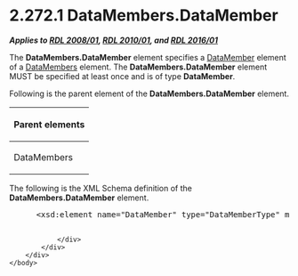 <html dir="LTR" xmlns:mshelp="http://msdn.microsoft.com/mshelp" xmlns:ddue="http://ddue.schemas.microsoft.com/authoring/2003/5" xmlns:xlink="http://www.w3.org/1999/xlink" xmlns:tool="http://www.microsoft.com/tooltip">
    <head>
        <meta http-equiv="Content-Type" content="text/html; CHARSET=utf-8"></meta>
        <meta name="save" content="history"></meta>
        <title>2.272.1 DataMembers.DataMember</title>
        <xml>
            <mshelp:toctitle title="2.272.1 DataMembers.DataMember"></mshelp:toctitle>
            <mshelp:rltitle title="[MS-RDL]: DataMembers.DataMember"></mshelp:rltitle>
            <mshelp:keyword index="A" term="de35adeb-1f8d-4910-be01-52c34114ef8b"></mshelp:keyword>
            <mshelp:attr name="DCSext.ContentType" value="open specification"></mshelp:attr>
            <mshelp:attr name="AssetID" value="de35adeb-1f8d-4910-be01-52c34114ef8b"></mshelp:attr>
            <mshelp:attr name="TopicType" value="kbRef"></mshelp:attr>
            <mshelp:attr name="DCSext.Title" value="[MS-RDL]: DataMembers.DataMember" />
        </xml>
    </head>
    <body>
        <div id="header">
            <h1 class="heading">2.272.1 DataMembers.DataMember</h1>
        </div>
        <div id="mainSection">
            <div id="mainBody">
                <div id="allHistory" class="saveHistory"></div>
                <div id="sectionSection0" class="section" name="collapseableSection">
                    

<p><b><i>Applies to </i></b><a href="1e855f94-4617-47e4-b89e-0856c6cb420f.htm"><b><i>RDL 2008/01</i></b></a><b><i>,
</i></b><a href="3428e690-a348-4ec7-8a6a-8efb42d2cdee.htm"><b><i>RDL 2010/01</i></b></a><b><i>,
and </i></b><a href="52ce3983-2bfc-4e72-9359-42aaf5fe4509.htm"><b><i>RDL 2016/01</i></b></a></p>

<p>The <b>DataMembers.DataMember</b> element specifies a <a href="f2f4d9bc-64dc-47dd-9515-c3f4e610af44.htm">DataMember</a> element of a <a href="e5cec511-d255-4e1c-8deb-a23c214ca8b9.htm">DataMembers</a> element. The <b>DataMembers.DataMember</b>
element MUST be specified at least once and is of type <b>DataMember</b>.</p>

<p>Following is the parent element of the <b>DataMembers.DataMember</b>
element.</p>

<table>
 <thead>
  <tr>
   <th>
   <p>Parent elements</p>
   </th>
  </tr>
 </thead>
 <tr>
  <td>
  <p>DataMembers </p>
  </td>
 </tr>
</table>

<p>The following is the XML Schema definition of the <b>DataMembers.DataMember</b>
element.           </p>

<dl>
<dd>
<div><pre> &lt;xsd:element name=&quot;DataMember&quot; type=&quot;DataMemberType&quot; maxOccurs=&quot;unbounded&quot; /&gt;
  
</pre></div>
</dd></dl>


                </div>
            </div>
        </div>
    </body>
</html>